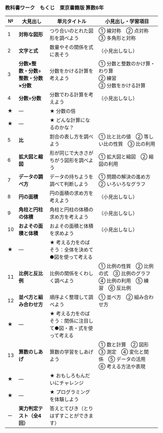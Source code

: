 
### 教科書ワーク　もくじ　東京書籍版 算数6年

| № | 大見出し | 単元タイトル | 小見出し・学習項目 |
|---|-----------|--------------|------------------|
| 1 | **対称な図形** | つり合いのとれた図形を調べよう | ① 線対称 ② 点対称 ③ 多角形と対称 |
| 2 | **文字と式** | 数量やその関係を式に表そう | （小見出しなし） |
| 3 | **分数×整数・分数÷整数・分数×分数** | 分数をかける計算を考えよう | ① 分数と整数のかけ算・わり算<br>② 練習<br>③ 分数をかける計算 |
| 4 | **分数÷分数** | 分数でわる計算を考えよう | （小見出しなし） |
| ★ | ― | ★ 分数の倍 | |
| ★ | ― | ★ どんな計算になるのかな？ | |
| 5 | **比** | 割合の表し方を調べよう | ① 比と比の値 ② 等しい比の性質 ③ 比の利用 |
| 6 | **拡大図と縮図** | 形が同じで大きさがちがう図形を調べよう | ① 拡大図と縮図 ② 縮図の利用 |
| 7 | **データの調べ方** | データの持ちようを調べて判断しよう | ① 問題の解決の進め方 ② いろいろなグラフ |
| 8 | **円の面積** | 円の面積の求め方を考えよう | （小見出しなし） |
| 9 | **角柱と円柱の体積** | 角柱と円柱の体積の求め方を考えよう | （小見出しなし） |
| 10 | **およその面積と体積** | およその面積と体積を求めよう | （小見出しなし） |
| ★ | ― | ★ 考える力をのばそう：全体を決めて●図を使って考える | |
| 11 | **比例と反比例** | 比例の関係をくわしく調べよう | ① 比例の性質 ② 比例の式 ③ 比例のグラフ ④ 比例の利用 ⑤ 練習 ⑥ 反比例 |
| 12 | **並べ方と組み合わせ方** | 順序よく整理して調べよう | ① 並べ方 ② 組み合わせ方 |
| ★ | ― | ★ 考える力をのばそう：関係に注目して●図・表・式を使って考える | |
| 13 | **算数のしあげ** | 算数の学習をしあげよう | ① 数と計算 ② 図形 ③ 測定 ④ 変化と関係 ⑤ データの活用 ⑥ 考える方法や表現 |
| ★ | ― | ★ おもしろもんだいにチャレンジ | |
| ★ | ― | ★ プログラミングを体験しよう | |
| ー | **実力判定テスト（全4回）** | 答えとてびき（とりはずすことができます） | |


